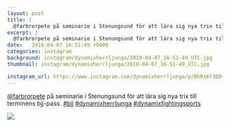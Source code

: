 ```yaml
---
layout: post
title: |
  @farbrorpete på seminarie i Stenungsund för att lära sig nya trix till terminens bjj-pass
excerpt: |
  @farbrorpete på seminarie i Stenungsund för att lära sig nya trix till terminens bjj-pass.   
date:   2018-04-07 16:51:49 +0000
categories: instagram
background: instagram/dynamixherrljunga/2018-04-07_16-51-49_UTC.jpg
thumbnail: instagram/dynamixherrljunga/2018-04-07_16-51-49_UTC.jpg

instagram_url: https://www.instagram.com/dynamixherrljunga/p/BhRs6l3B0-l
---
```

[@farbrorpete](https://www.instagram.com/farbrorpete/) på seminarie i Stenungsund för att lära sig nya trix till terminens bjj-pass. [#bjj](https://www.instagram.com/explore/tags/bjj/) [#dynamixherrljunga](https://www.instagram.com/explore/tags/dynamixherrljunga/) [#dynamixfightingsports](https://www.instagram.com/explore/tags/dynamixfightingsports/)



<img src='{{ site.baseurl }}/instagram/dynamixherrljunga/2018-04-07_16-51-49_UTC.jpg' class='img-fluid' />

